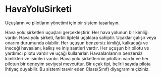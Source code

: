 # HavaYoluSirketi
Uçuşların ve pilotların yönetimi için bir sistem tasarlayın.

Hava yolu şirketleri uçuşları gerçekleştirir. Her hava yolunun bir kimliği vardır.
Hava yolu şirketi, farklı tipteki uçaklara sahiptir.
Uçaklar çalışır veya onarım durumunda olabilir.
Her uçuşun benzersiz kimliği, kalkacağı ve ineceği havaalanı, kalkış ve iniş saatleri vardır.
Her uçuşun bir pilotu ve yardımcı pilotu vardır ve uçağı kullanırlar.
Havaalanlarının benzersiz kimlikleri ve isimleri vardır.
Hava yolu şirketlerinin pilotları vardır ve her pilotun bir deneyim seviyesi mevcuttur.
Bir uçak tipi, belirli sayıda pilota ihtiyaç duyabilir.
Bu sistemi tasvir eden Class(Sınıf) diyagramını çiziniz.
